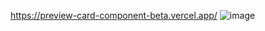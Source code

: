 https://preview-card-component-beta.vercel.app/
![image](https://user-images.githubusercontent.com/53543824/194240193-ae767a15-d9e5-467e-b1a5-ed8995647bbb.png)

